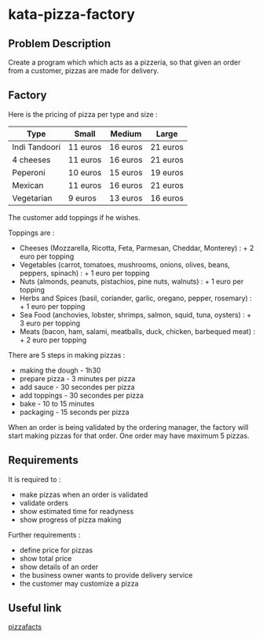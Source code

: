# kata-pizza-factory

## Problem Description

Create a program which which acts as a pizzeria, so that given an order from a customer, pizzas are made for delivery.

## Factory

Here is the pricing of pizza per type and size :

| Type          | Small    | Medium   | Large    |
|---            | ---      | ---      | ---      |
| Indi Tandoori | 11 euros | 16 euros | 21 euros |
| 4 cheeses     | 11 euros | 16 euros | 21 euros |
| Peperoni      | 10 euros | 15 euros | 19 euros |
| Mexican       | 11 euros | 16 euros | 21 euros |
| Vegetarian    | 9 euros  | 13 euros | 16 euros |

The customer add toppings if he wishes.

Toppings are :

- Cheeses (Mozzarella, Ricotta, Feta, Parmesan, Cheddar, Monterey) : + 2 euro per topping
- Vegetables (carrot, tomatoes, mushrooms, onions, olives, beans, peppers, spinach) : + 1 euro per topping
- Nuts (almonds, peanuts, pistachios, pine nuts, walnuts) : + 1 euro per topping
- Herbs and Spices (basil, coriander, garlic, oregano, pepper, rosemary) : + 1 euro per topping
- Sea Food (anchovies, lobster, shrimps, salmon, squid, tuna, oysters) : + 3 euro per topping
- Meats (bacon, ham, salami, meatballs, duck, chicken, barbequed meat) : + 2 euro per topping

There are 5 steps in making pizzas :

- making the dough - 1h30
- prepare pizza - 3 minutes per pizza
- add sauce - 30 secondes per pizza
- add toppings - 30 secondes per pizza
- bake - 10 to 15 minutes
- packaging - 15 seconds per pizza

When an order is being validated by the ordering manager, the factory will start making pizzas for that order. One order may have maximum 5 pizzas.

## Requirements

It is required to :

- make pizzas when an order is validated
- validate orders
- show estimated time for readyness
- show progress of pizza making

Further requirements :

- define price for pizzas
- show total price
- show details of an order
- the business owner wants to provide delivery service
- the customer may customize a pizza

## Useful link

[pizzafacts](http://www.pizzafacts.net/pizza-making)